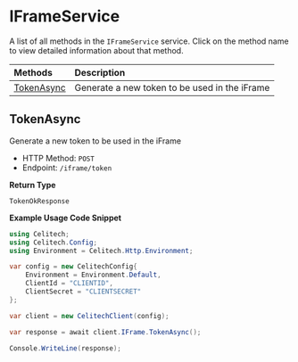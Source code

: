 # IFrameService

A list of all methods in the `IFrameService` service. Click on the method name to view detailed information about that method.

| Methods                   | Description                                   |
| :------------------------ | :-------------------------------------------- |
| [TokenAsync](#tokenasync) | Generate a new token to be used in the iFrame |

## TokenAsync

Generate a new token to be used in the iFrame

- HTTP Method: `POST`
- Endpoint: `/iframe/token`

**Return Type**

`TokenOkResponse`

**Example Usage Code Snippet**

```csharp
using Celitech;
using Celitech.Config;
using Environment = Celitech.Http.Environment;

var config = new CelitechConfig{
    Environment = Environment.Default,
	ClientId = "CLIENTID",
	ClientSecret = "CLIENTSECRET"
};

var client = new CelitechClient(config);

var response = await client.IFrame.TokenAsync();

Console.WriteLine(response);
```

